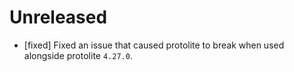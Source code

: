 # Unreleased
* [fixed] Fixed an issue that caused protolite to break when used alongside protolite `4.27.0`.

